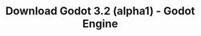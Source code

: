 ---
# Generated by /tools/generators/src/download_archive_generator !!! do not edit by hand !!!
title: 'Download Godot 3.2 (alpha1) - Godot Engine'
type: 'download/archive'
name: '3.2'
flavor: 'alpha1'
release_date: '2019-10-06T03:00:00-00:00'
release_notes: 'article/dev-snapshot-godot-3-2-alpha-1/'
primaryPlatforms:
  - 'android.apk'
  - 'macos.universal'
  - 'windows.64'
  - 'linux_server.headless.64'
  - 'web'
  - 'templates'
links:
  android.apk:
    name: 'android.apk'
    title: 'Android'
    caption: 'Universal APK (ARM64 + ARMv7 + x86_64 + x86)'
    tags:
      - 'APK download'
      - 'ARM64/v7'
      - 'x86 (64 & 32 bit)'
    hosts:
      github_builds:
        regular: 'https://github.com/godotengine/godot-builds/releases/download/3.2-alpha1/Godot_v3.2-alpha1_android_editor.apk'
        mono: '#'
      github:
        regular: 'https://github.com/godotengine/godot/releases/download/3.2-alpha1/Godot_v3.2-alpha1_android_editor.apk'
        mono: '#'
  macos.universal:
    name: 'macos.universal'
    title: 'macOS'
    caption: 'Universal (x86_64 + Apple Silicon)'
    tags:
      - 'Intel/Apple Silicon'
      - '64 bit'
    hosts:
      github_builds:
        regular: 'https://github.com/godotengine/godot-builds/releases/download/3.2-alpha1/Godot_v3.2-alpha1_osx.universal.zip'
        mono: 'https://github.com/godotengine/godot-builds/releases/download/3.2-alpha1/Godot_v3.2-alpha1_mono_osx.universal.zip'
      github:
        regular: 'https://github.com/godotengine/godot/releases/download/3.2-alpha1/Godot_v3.2-alpha1_osx.universal.zip'
        mono: 'https://github.com/godotengine/godot/releases/download/3.2-alpha1/Godot_v3.2-alpha1_mono_osx.universal.zip'
  windows.64:
    name: 'windows.64'
    title: 'Windows'
    caption: 'Standard (x86_64)'
    tags:
      - '64 bit'
    hosts:
      github_builds:
        regular: 'https://github.com/godotengine/godot-builds/releases/download/3.2-alpha1/Godot_v3.2-alpha1_win64.exe.zip'
        mono: 'https://github.com/godotengine/godot-builds/releases/download/3.2-alpha1/Godot_v3.2-alpha1_mono_win64.zip'
      github:
        regular: 'https://github.com/godotengine/godot/releases/download/3.2-alpha1/Godot_v3.2-alpha1_win64.exe.zip'
        mono: 'https://github.com/godotengine/godot/releases/download/3.2-alpha1/Godot_v3.2-alpha1_mono_win64.zip'
  linux_server.headless.64:
    name: 'linux_server.headless.64'
    title: 'Linux Server'
    caption: 'Headless (x86_64)'
    tags:
      - '64 bit'
      - 'Headless'
    hosts:
      github_builds:
        regular: 'https://github.com/godotengine/godot-builds/releases/download/3.2-alpha1/Godot_v3.2-alpha1_linux_headless.64.zip'
        mono: 'https://github.com/godotengine/godot-builds/releases/download/3.2-alpha1/Godot_v3.2-alpha1_mono_linux_headless_64.zip'
      github:
        regular: 'https://github.com/godotengine/godot/releases/download/3.2-alpha1/Godot_v3.2-alpha1_linux_headless.64.zip'
        mono: 'https://github.com/godotengine/godot/releases/download/3.2-alpha1/Godot_v3.2-alpha1_mono_linux_headless_64.zip'
  web:
    name: 'web'
    title: 'Web editor'
    caption: ''
    tags:
      - 'Self-hosted'
      - 'Cross-platform'
    hosts:
      github_builds:
        regular: 'https://github.com/godotengine/godot-builds/releases/download/3.2-alpha1/Godot_v3.2-alpha1_web_editor.zip'
        mono: '#'
      github:
        regular: 'https://github.com/godotengine/godot/releases/download/3.2-alpha1/Godot_v3.2-alpha1_web_editor.zip'
        mono: '#'
  linux.64:
    name: 'linux.64'
    title: 'Linux'
    caption: 'Standard (x86_64)'
    tags:
      - '64 bit'
    hosts:
      github_builds:
        regular: 'https://github.com/godotengine/godot-builds/releases/download/3.2-alpha1/Godot_v3.2-alpha1_x11.64.zip'
        mono: 'https://github.com/godotengine/godot-builds/releases/download/3.2-alpha1/Godot_v3.2-alpha1_mono_x11_64.zip'
      github:
        regular: 'https://github.com/godotengine/godot/releases/download/3.2-alpha1/Godot_v3.2-alpha1_x11.64.zip'
        mono: 'https://github.com/godotengine/godot/releases/download/3.2-alpha1/Godot_v3.2-alpha1_mono_x11_64.zip'
  linux.32:
    name: 'linux.32'
    title: 'Linux'
    caption: 'Standard (x86)'
    tags:
      - '32 bit'
    hosts:
      github_builds:
        regular: 'https://github.com/godotengine/godot-builds/releases/download/3.2-alpha1/Godot_v3.2-alpha1_x11.32.zip'
        mono: 'https://github.com/godotengine/godot-builds/releases/download/3.2-alpha1/Godot_v3.2-alpha1_mono_x11_32.zip'
      github:
        regular: 'https://github.com/godotengine/godot/releases/download/3.2-alpha1/Godot_v3.2-alpha1_x11.32.zip'
        mono: 'https://github.com/godotengine/godot/releases/download/3.2-alpha1/Godot_v3.2-alpha1_mono_x11_32.zip'
  windows.32:
    name: 'windows.32'
    title: 'Windows'
    caption: 'Standard (x86)'
    tags:
      - '32 bit'
    hosts:
      github_builds:
        regular: 'https://github.com/godotengine/godot-builds/releases/download/3.2-alpha1/Godot_v3.2-alpha1_win32.exe.zip'
        mono: 'https://github.com/godotengine/godot-builds/releases/download/3.2-alpha1/Godot_v3.2-alpha1_mono_win32.zip'
      github:
        regular: 'https://github.com/godotengine/godot/releases/download/3.2-alpha1/Godot_v3.2-alpha1_win32.exe.zip'
        mono: 'https://github.com/godotengine/godot/releases/download/3.2-alpha1/Godot_v3.2-alpha1_mono_win32.zip'
  linux_server.64:
    name: 'linux_server.64'
    title: 'Linux Server'
    caption: 'Standard (x86_64)'
    tags:
      - '64 bit'
    hosts:
      github_builds:
        regular: 'https://github.com/godotengine/godot-builds/releases/download/3.2-alpha1/Godot_v3.2-alpha1_linux_server.64.zip'
        mono: 'https://github.com/godotengine/godot-builds/releases/download/3.2-alpha1/Godot_v3.2-alpha1_mono_linux_server_64.zip'
      github:
        regular: 'https://github.com/godotengine/godot/releases/download/3.2-alpha1/Godot_v3.2-alpha1_linux_server.64.zip'
        mono: 'https://github.com/godotengine/godot/releases/download/3.2-alpha1/Godot_v3.2-alpha1_mono_linux_server_64.zip'
  aar_library:
    name: 'aar_library'
    title: 'AAR library'
    caption: ''
    tags:
      - 'Android plugins'
      - 'Java'
      - 'Kotlin'
    hosts:
      github_builds:
        regular: 'https://github.com/godotengine/godot-builds/releases/download/3.2-alpha1/godot-lib.3.2.alpha1.release.aar'
        mono: 'https://github.com/godotengine/godot-builds/releases/download/3.2-alpha1/godot-lib.3.2.alpha1.mono.release.aar'
      github:
        regular: 'https://github.com/godotengine/godot/releases/download/3.2-alpha1/godot-lib.3.2.alpha1.release.aar'
        mono: 'https://github.com/godotengine/godot/releases/download/3.2-alpha1/godot-lib.3.2.alpha1.mono.release.aar'
  templates:
    name: 'templates'
    title: 'Export templates'
    caption: ''
    tags:
      - 'Used to export your games to all supported platforms'
    hosts:
      github_builds:
        regular: 'https://github.com/godotengine/godot-builds/releases/download/3.2-alpha1/Godot_v3.2-alpha1_export_templates.tpz'
        mono: 'https://github.com/godotengine/godot-builds/releases/download/3.2-alpha1/Godot_v3.2-alpha1_mono_export_templates.tpz'
      github:
        regular: 'https://github.com/godotengine/godot/releases/download/3.2-alpha1/Godot_v3.2-alpha1_export_templates.tpz'
        mono: 'https://github.com/godotengine/godot/releases/download/3.2-alpha1/Godot_v3.2-alpha1_mono_export_templates.tpz'
---